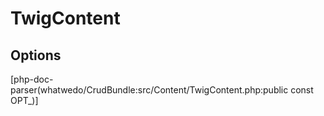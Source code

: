 # TwigContent

## Options

[php-doc-parser(whatwedo/CrudBundle:src/Content/TwigContent.php:public const OPT_)]
